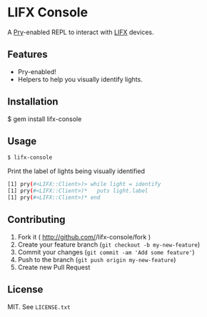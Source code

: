 # LIFX Console

A [Pry](https://github.com/pry/pry)-enabled REPL to interact with [LIFX](http://lifx.co) devices.

## Features

* Pry-enabled!
* Helpers to help you visually identify lights.

## Installation

$ gem install lifx-console

## Usage

```bash
$ lifx-console
```

Print the label of lights being visually identified
```bash
[1] pry(#<LIFX::Client>)> while light = identify
[1] pry(#<LIFX::Client>)*   puts light.label
[1] pry(#<LIFX::Client>)* end
```
## Contributing

1. Fork it ( http://github.com/<my-github-username>/lifx-console/fork )
2. Create your feature branch (`git checkout -b my-new-feature`)
3. Commit your changes (`git commit -am 'Add some feature'`)
4. Push to the branch (`git push origin my-new-feature`)
5. Create new Pull Request

## License

MIT. See `LICENSE.txt`
